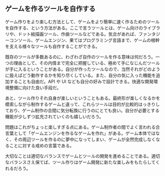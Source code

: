 ## ゲームを作るツールを自作する

ゲーム作りをより楽しむ方法として、ゲームをより簡単に速く作るためのツールを自作する、という方法がある。ここで言うツールとは、ゲーム向けのライブラリや、ドット絵描画ツール、作曲ツールなどである。気合があれば、ファンタジーコンソール、ゲームエンジン、果てはプログラミング言語まで、ゲームの根幹を支える様々なツールも自作することができる。

既存のツールが多数あるのに、わざわざ自作のツールを作る意味は何だろう。一つの理由として、その内情まで完全に把握している、極めて手になじんだツールが手に入るということがある。自分が作ったツールなので、当然それがどのように扱えばどう動作するかを知り尽くしている。また、自分の気に入った機能を追加することも自由だ。API や UI なども自分の好みで設計できる。快適な開発環境整備に向けた良い手段だ。

あと、ツール作りそれ自身が楽しいということもある。最終形が楽しくなるかを模索しながら制作するゲームと違って、これらツールは目的が比較的はっきりしており、ゲーム制作の合間に気分転換に行うのにとても良い。自分が必要とする機能が少しずつ拡充されていくのも嬉しいだろう。

問題はこれがちょっと楽しすぎる点にある。ゲーム制作者の間でよく言われる合言葉として「ゲームエンジンを作るなゲームを作れ」がある。ゲーム本体ではなく、その周辺ツールを作るのに夢中になってしまい、ゲームが全然完成しなくなることに対する戒めの言葉である。

大切なことは適切なバランスでゲームとツールの開発を進めることである。適切なバランスさえ保てば、ツール作りはゲーム開発に新たな楽しみをもたらしてくれるだろう。
